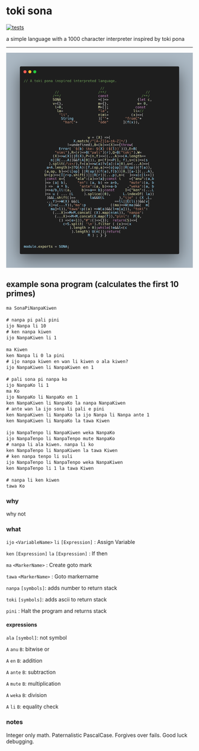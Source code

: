 # toki sona
[![tests](https://github.com/dmadisetti/sona.js/actions/workflows/tests.yml/badge.svg)](https://github.com/dmadisetti/sona.js/actions/workflows/tests.yml)

a simple language with a 1000 character interpreter inspired by toki pona

---

![toki sona pi toki sona](https://raw.githubusercontent.com/dmadisetti/sona.js/main/sona.png)

## example sona program (calculates the first 10 primes)
```
ma SonaPiNanpaKiwen

# nanpa pi pali pini
ijo Nanpa li 10
# ken nanpa kiwen
ijo NanpaKiwen li 1

ma Kiwen
ken Nanpa li 0 la pini
# ijo nanpa kiwen en wan li kiwen o ala kiwen?
ijo NanpaKiwen li NanpaKiwen en 1

# pali sona pi nanpa ko
ijo NanpaKo li 1
ma Ko
ijo NanpaKo li NanpaKo en 1
ken NanpaKiwen li NanpaKo la nanpa NanpaKiwen
# ante wan la ijo sona li pali e pini
ken NanpaKiwen li NanpaKo la ijo Nanpa li Nanpa ante 1
ken NanpaKiwen li NanpaKo la tawa Kiwen

ijo NanpaTenpo li NanpaKiwen weka NanpaKo
ijo NanpaTenpo li NanpaTenpo mute NanpaKo
# nanpa li ala kiwen. nanpa li ko
ken NanpaTenpo li NanpaKiwen la tawa Kiwen
# ken nanpa tenpo li suli
ijo NanpaTenpo li NanpaTenpo weka NanpaKiwen
ken NanpaTenpo li 1 la tawa Kiwen

# nanpa li ken kiwen
tawa Ko
```

### why

why not

### what

`ijo` `<VariableName>` `li` `[Expression]` : Assign Variable

`ken` `[Expression]` `la` `[Expression]` : If then

`ma` `<MarkerName>` : Create goto mark

`tawa` `<MarkerName>` : Goto markername

`nanpa` `[symbols]`: adds number to return stack

`toki` `[symbols]`: adds ascii to return stack

`pini` : Halt the program and returns stack

#### expressions

`ala` `[symbol]`: not symbol

`A` `anu` `B`: bitwise or

`A` `en` `B`: addition

`A` `ante` `B`: subtraction

`A` `mute` `B`: multiplication

`A` `weka` `B`: division

`A` `li` `B`: equality check

### notes

Integer only math. Paternalistic PascalCase. Forgives over fails. Good luck debugging.

